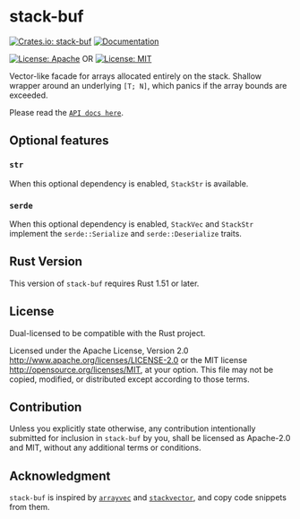 # stack-buf

[![Crates.io: stack-buf](https://img.shields.io/crates/v/stack-buf.svg)](https://crates.io/crates/stack-buf)
[![Documentation](https://docs.rs/stack-buf/badge.svg)](https://docs.rs/stack-buf)

[![License: Apache](https://img.shields.io/badge/License-Apache%202.0-red.svg)](LICENSE-APACHE)
OR
[![License: MIT](https://img.shields.io/badge/license-MIT-blue.svg)](LICENSE-MIT)

Vector-like facade for arrays allocated entirely on the stack. Shallow wrapper around an underlying `[T; N]`, which panics if the array bounds are exceeded.

Please read the [`API docs here`](https://docs.rs/stack-buf).

## Optional features

### `str`

When this optional dependency is enabled, `StackStr` is available.

### `serde`

When this optional dependency is enabled, `StackVec` and `StackStr` implement the `serde::Serialize` and `serde::Deserialize` traits.

## Rust Version

This version of `stack-buf` requires Rust 1.51 or later.

## License

Dual-licensed to be compatible with the Rust project.

Licensed under the Apache License, Version 2.0
http://www.apache.org/licenses/LICENSE-2.0 or the MIT license
http://opensource.org/licenses/MIT, at your
option. This file may not be copied, modified, or distributed
except according to those terms.

## Contribution

Unless you explicitly state otherwise, any contribution intentionally submitted
for inclusion in `stack-buf` by you, shall be licensed as Apache-2.0 and MIT, without any additional
terms or conditions.

## Acknowledgment

`stack-buf` is inspired by [`arrayvec`](https://github.com/bluss/arrayvec) and [`stackvector`](https://github.com/Alexhuszagh/rust-stackvector), and copy code snippets from them.
